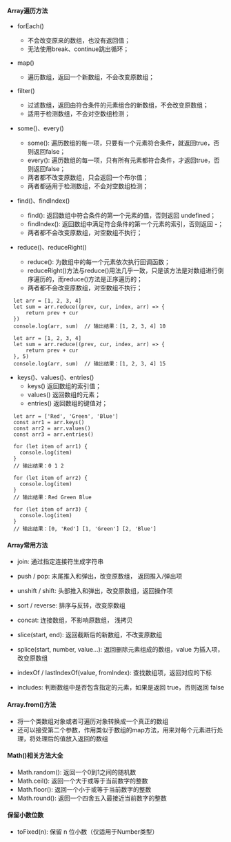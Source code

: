 #### Array遍历方法

- forEach()
  - 不会改变原来的数组，也没有返回值；
  - 无法使用break、continue跳出循环；

- map()
  - 遍历数组，返回一个新数组，不会改变原数组；

- filter()
  - 过滤数组，返回由符合条件的元素组合的新数组，不会改变原数组；
  - 适用于检测数组，不会对空数组检测；

- some()、every()
  - some(): 遍历数组的每一项，只要有一个元素符合条件，就返回true，否则返回false；
  - every(): 遍历数组的每一项，只有所有元素都符合条件，才返回true，否则返回false；
  - 两者都不改变原数组，只会返回一个布尔值；
  - 两者都适用于检测数组，不会对空数组检测；

- find()、findIndex()
  - find(): 返回数组中符合条件的第一个元素的值，否则返回 undefined；
  - findIndex(): 返回数组中满足符合条件的第一个元素的索引，否则返回 -；
  - 两者都不会改变原数组，对空数组不执行；

- reduce()、reduceRight()
  - reduce(): 为数组中的每一个元素依次执行回调函数；
  - reduceRight()方法与reduce()用法几乎一致，只是该方法是对数组进行倒序遍历的，而reduce()方法是正序遍历的；
  - 两者都不会改变原数组，对空数组不执行；
```
  let arr = [1, 2, 3, 4]
  let sum = arr.reduce((prev, cur, index, arr) => {
      return prev + cur
  })  
  console.log(arr, sum)  // 输出结果：[1, 2, 3, 4] 10

  let arr = [1, 2, 3, 4]
  let sum = arr.reduce((prev, cur, index, arr) => {
      return prev + cur
  }, 5)  
  console.log(arr, sum)  // 输出结果：[1, 2, 3, 4] 15
```

- keys()、values()、entries()
  - keys() 返回数组的索引值；
  - values() 返回数组的元素；
  - entries() 返回数组的键值对；
```
  let arr = ['Red', 'Green', 'Blue']
  const arr1 = arr.keys()
  const arr2 = arr.values() 
  const arr3 = arr.entries() 

  for (let item of arr1) {
    console.log(item)
  }
  // 输出结果：0 1 2 

  for (let item of arr2) {
    console.log(item)
  }
  // 输出结果：Red Green Blue

  for (let item of arr3) {
    console.log(item)
  }
  // 输出结果：[0, 'Red'] [1, 'Green'] [2, 'Blue']
```

#### Array常用方法

- join: 通过指定连接符生成字符串

- push / pop: 末尾推入和弹出，改变原数组， 返回推入/弹出项

- unshift / shift: 头部推入和弹出，改变原数组，返回操作项

- sort / reverse: 排序与反转，改变原数组

- concat: 连接数组，不影响原数组， 浅拷贝

- slice(start, end): 返回截断后的新数组，不改变原数组

- splice(start, number, value...): 返回删除元素组成的数组，value 为插入项，改变原数组

- indexOf / lastIndexOf(value, fromIndex): 查找数组项，返回对应的下标

- includes: 判断数组中是否包含指定的元素，如果是返回 true，否则返回 false


#### Array.from()方法

- 将一个类数组对象或者可遍历对象转换成一个真正的数组
- 还可以接受第二个参数，作用类似于数组的map方法，用来对每个元素进行处理，将处理后的值放入返回的数组

#### Math()相关方法大全

- Math.random(): 返回一个0到1之间的随机数
- Math.ceil(): 返回一个大于或等于当前数字的整数
- Math.floor(): 返回一个小于或等于当前数字的整数
- Math.round(): 返回一个四舍五入最接近当前数字的整数

#### 保留小数位数

- toFixed(n): 保留 n 位小数（仅适用于Number类型）
